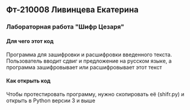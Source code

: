 ## Фт-210008 Ливинцева Екатерина
### Лабораторная работа "Шифр Цезаря"
#### Для чего этот код
Программа для зашифровки и расшифровки введенного текста. 
Пользователь вводит сдвиг и предложение на русском языке, а программа зашифровывает или расшифровывает этот текст
#### Как открыть код
Чтобы протестировать программу, нужно скопировать её (shifr.py) и открыть в Python версии 3 и выше
